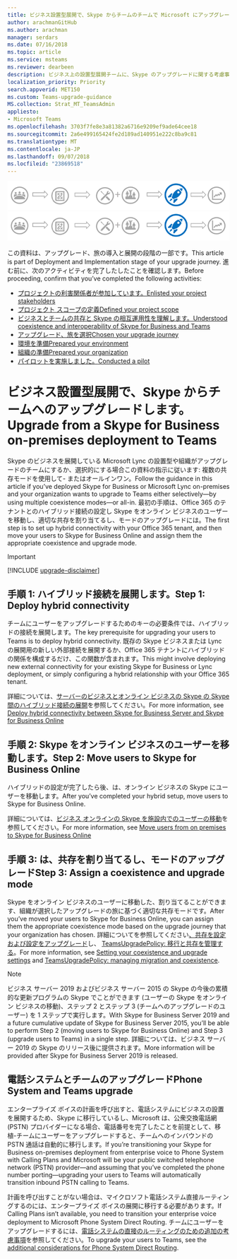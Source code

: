 ```yaml
---
title: ビジネス設置型展開で、Skype からチームのチームで Microsoft にアップグレードします。
author: arachmanGitHub
ms.author: arachman
manager: serdars
ms.date: 07/16/2018
ms.topic: article
ms.service: msteams
ms.reviewer: dearbeen
description: ビジネス上の設置型展開チームに、Skype のアップグレードに関する考慮事項
localization_priority: Priority
search.appverid: MET150
ms.custom: Teams-upgrade-guidance
MS.collection: Strat_MT_TeamsAdmin
appliesto:
- Microsoft Teams
ms.openlocfilehash: 3703f7fe8e3a81382a6716e9209ef9ade64cee18
ms.sourcegitcommit: 2a6e499165424fe2d189ad140951e222c8ba9c81
ms.translationtype: MT
ms.contentlocale: ja-JP
ms.lasthandoff: 09/07/2018
ms.locfileid: "23869518"
---
```

<span data-ttu-id="85812-103">![展開に重点を置いて、アップグレードの旅の段階や実装段階](media/upgrade-banner-deployment.png "展開に重点を置いて、アップグレードの旅の段階や実装段階")</span><span class="sxs-lookup"><span data-stu-id="85812-103">![Stages of the upgrade journey, with emphasis on the Deployment and Implementation stage](media/upgrade-banner-deployment.png "Stages of the upgrade journey, with emphasis on the Deployment and Implementation stage")</span></span>

<span data-ttu-id="85812-104">この資料は、アップグレード、旅の導入と展開の段階の一部です。</span><span class="sxs-lookup"><span data-stu-id="85812-104">This article is part of Deployment and Implementation stage of your upgrade journey.</span></span> <span data-ttu-id="85812-105">進む前に、次のアクティビティを完了したしたことを確認します。</span><span class="sxs-lookup"><span data-stu-id="85812-105">Before proceeding, confirm that you’ve completed the following activities:</span></span>

-   [<span data-ttu-id="85812-106">プロジェクトの利害関係者が参加しています。</span><span class="sxs-lookup"><span data-stu-id="85812-106">Enlisted your project stakeholders</span></span>](upgrade-enlist-stakeholders.md)
-   [<span data-ttu-id="85812-107">プロジェクト スコープの定義</span><span class="sxs-lookup"><span data-stu-id="85812-107">Defined your project scope</span></span>](https://aka.ms/SkypetoTeams-Scope)
-   [<span data-ttu-id="85812-108">ビジネスとチームの共存と Skype の相互運用性を理解します。</span><span class="sxs-lookup"><span data-stu-id="85812-108">Understood coexistence and interoperability of Skype for Business and Teams</span></span>](https://aka.ms/SkypeToTeams-Coexist)
-   [<span data-ttu-id="85812-109">アップグレード、旅を選択</span><span class="sxs-lookup"><span data-stu-id="85812-109">Chosen your upgrade journey</span></span>](upgrade-and-coexistence-of-skypeforbusiness-and-teams.md)
-   [<span data-ttu-id="85812-110">環境を準備</span><span class="sxs-lookup"><span data-stu-id="85812-110">Prepared your environment</span></span>](https://aka.ms/SkypeToTeams-TechnicalReadiness)
-   [<span data-ttu-id="85812-111">組織の準備</span><span class="sxs-lookup"><span data-stu-id="85812-111">Prepared your organization</span></span>](https://aka.ms/SkypeToTeams-UserReadiness)
-   [<span data-ttu-id="85812-112">パイロットを実施しました。</span><span class="sxs-lookup"><span data-stu-id="85812-112">Conducted a pilot</span></span>](https://aka.ms/SkypeToTeams-Pilot)


# <a name="upgrade-from-a-skype-for-business-on-premises-deployment-to-teams"></a><span data-ttu-id="85812-113">ビジネス設置型展開で、Skype からチームへのアップグレードします。</span><span class="sxs-lookup"><span data-stu-id="85812-113">Upgrade from a Skype for Business on-premises deployment to Teams</span></span>

<span data-ttu-id="85812-114">Skype のビジネスを展開している Microsoft Lync の設置型や組織がアップグレードのチームにするか、選択的にする場合この資料の指示に従います: 複数の共存モードを使用して- またはオールインワン。</span><span class="sxs-lookup"><span data-stu-id="85812-114">Follow the guidance in this article if you’ve deployed Skype for Business or Microsoft Lync on-premises and your organization wants to upgrade to Teams either selectively—by using multiple coexistence modes—or all-in.</span></span> <span data-ttu-id="85812-115">最初の手順は、Office 365 のテナントとのハイブリッド接続の設定し Skype をオンライン ビジネスのユーザーを移動し、適切な共存を割り当てるし、モードのアップグレードには。</span><span class="sxs-lookup"><span data-stu-id="85812-115">The first step is to set up hybrid connectivity with your Office 365 tenant, and then move your users to Skype for Business Online and assign them the appropriate coexistence and upgrade mode.</span></span>

> [!IMPORTANT]
> [!INCLUDE [upgrade-disclaimer](includes/upgrade-disclaimer.md)]

## <a name="step-1-deploy-hybrid-connectivity"></a><span data-ttu-id="85812-116">手順 1: ハイブリッド接続を展開します。</span><span class="sxs-lookup"><span data-stu-id="85812-116">Step 1: Deploy hybrid connectivity</span></span>

<span data-ttu-id="85812-117">チームにユーザーをアップグレードするためのキーの必要条件では、ハイブリッドの接続を展開します。</span><span class="sxs-lookup"><span data-stu-id="85812-117">The key prerequisite for upgrading your users to Teams is to deploy hybrid connectivity.</span></span> <span data-ttu-id="85812-118">既存の Skype ビジネスまたは Lync の展開用の新しい外部接続を展開するか、Office 365 テナントにハイブリッドの関係を構成するだけ、この関数が含まれます。</span><span class="sxs-lookup"><span data-stu-id="85812-118">This might involve deploying new external connectivity for your existing Skype for Business or Lync deployment, or simply configuring a hybrid relationship with your Office 365 tenant.</span></span>

<span data-ttu-id="85812-119">詳細については、[サーバーのビジネスとオンライン ビジネスの Skype の Skype 間のハイブリッド接続の展開](/skypeforbusiness/skype-for-business-hybrid-solutions/deploy-hybrid-connectivity/deploy-hybrid-connectivity)を参照してください。</span><span class="sxs-lookup"><span data-stu-id="85812-119">For more information, see [Deploy hybrid connectivity between Skype for Business Server and Skype for Business Online](/skypeforbusiness/skype-for-business-hybrid-solutions/deploy-hybrid-connectivity/deploy-hybrid-connectivity)</span></span>

## <a name="step-2-move-users-to-skype-for-business-online"></a><span data-ttu-id="85812-120">手順 2: Skype をオンライン ビジネスのユーザーを移動します。</span><span class="sxs-lookup"><span data-stu-id="85812-120">Step 2: Move users to Skype for Business Online</span></span>

<span data-ttu-id="85812-121">ハイブリッドの設定が完了したら後、は、オンライン ビジネスの Skype にユーザーを移動します。</span><span class="sxs-lookup"><span data-stu-id="85812-121">After you’ve completed your hybrid setup, move users to Skype for Business Online.</span></span> 

<span data-ttu-id="85812-122">詳細については、[ビジネス オンラインの Skype を施設内でのユーザーの移動](/skypeforbusiness/skype-for-business-hybrid-solutions/deploy-hybrid-connectivity/move-users-from-on-premises-to-skype-for-business-online)を参照してください。</span><span class="sxs-lookup"><span data-stu-id="85812-122">For more information, see [Move users from on premises to Skype for Business Online](/skypeforbusiness/skype-for-business-hybrid-solutions/deploy-hybrid-connectivity/move-users-from-on-premises-to-skype-for-business-online)</span></span>

## <a name="step-3-assign-a-coexistence-and-upgrade-mode"></a><span data-ttu-id="85812-123">手順 3: は、共存を割り当てるし、モードのアップグレード</span><span class="sxs-lookup"><span data-stu-id="85812-123">Step 3: Assign a coexistence and upgrade mode</span></span>

<span data-ttu-id="85812-124">Skype をオンライン ビジネスのユーザーに移動した、割り当てることができます、組織が選択したアップグレードの旅に基づく適切な共存モードです。</span><span class="sxs-lookup"><span data-stu-id="85812-124">After you’ve moved your users to Skype for Business Online, you can assign them the appropriate coexistence mode based on the upgrade journey that your organization has chosen.</span></span> <span data-ttu-id="85812-125">詳細についてを参照してください[、共存を設定および設定をアップグレード](https://aka.ms/SkypeToTeams-SetCoexistence)し、 [TeamsUpgradePolicy: 移行と共存を管理する](migration-interop-guidance-for-teams-with-skype.md#teamsupgradepolicy-managing-migration-and-co-existence)。</span><span class="sxs-lookup"><span data-stu-id="85812-125">For more information, see [Setting your coexistence and upgrade settings](https://aka.ms/SkypeToTeams-SetCoexistence) and [TeamsUpgradePolicy: managing migration and coexistence](migration-interop-guidance-for-teams-with-skype.md#teamsupgradepolicy-managing-migration-and-co-existence).</span></span>

> [!NOTE]
> <span data-ttu-id="85812-126">ビジネス サーバー 2019 およびビジネス サーバー 2015 の Skype の今後の累積的な更新プログラムの Skype でことができます (ユーザーの Skype をオンライン ビジネスの移動)、ステップ 2 とステップ 3 (チームへのアップグレードのユーザー) を 1 ステップで実行します。</span><span class="sxs-lookup"><span data-stu-id="85812-126">With Skype for Business Server 2019 and a future cumulative update of Skype for Business Server 2015, you’ll be able to perform Step 2 (moving users to Skype for Business Online) and Step 3 (upgrade users to Teams) in a single step.</span></span> <span data-ttu-id="85812-127">詳細については、ビジネス サーバー 2019 の Skype のリリース後に提供されます。</span><span class="sxs-lookup"><span data-stu-id="85812-127">More information will be provided after Skype for Business Server 2019 is released.</span></span>

## <a name="phone-system-and-teams-upgrade"></a><span data-ttu-id="85812-128">電話システムとチームのアップグレード</span><span class="sxs-lookup"><span data-stu-id="85812-128">Phone System and Teams upgrade</span></span>

<span data-ttu-id="85812-129">エンタープライズ ボイスの計画を呼び出すと、電話システムにビジネスの設置を展開するため、Skype に移行しているし、Microsoft は、公衆交換電話網 (PSTN) プロバイダーになる場合、電話番号を完了したことを前提として、移植-チームにユーザーをアップグレードすると、チームへのインバウンドの PSTN 通話は自動的に移行します。</span><span class="sxs-lookup"><span data-stu-id="85812-129">If you’re transitioning your Skype for Business on-premises deployment from enterprise voice to Phone System with Calling Plans and Microsoft will be your public switched telephone network (PSTN) provider—and assuming that you’ve completed the phone number porting—upgrading your users to Teams will automatically transition inbound PSTN calling to Teams.</span></span>

<span data-ttu-id="85812-130">計画を呼び出すことがない場合は、マイクロソフト電話システム直接ルーティングするのには、エンタープライズ ボイスの展開に移行する必要があります。</span><span class="sxs-lookup"><span data-stu-id="85812-130">If Calling Plans isn’t available, you need to transition your enterprise voice deployment to Microsoft Phone System Direct Routing.</span></span> <span data-ttu-id="85812-131">チームにユーザーをアップグレードするには、[電話システムの直接のルーティングのための追加の考慮事項](2-envision-make-my-service-decisions-direct-routing.md)を参照してください。</span><span class="sxs-lookup"><span data-stu-id="85812-131">To upgrade your users to Teams, see the [additional considerations for Phone System Direct Routing](2-envision-make-my-service-decisions-direct-routing.md).</span></span>